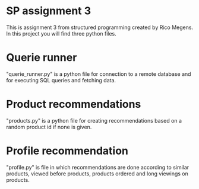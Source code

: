 # SP assignment 3
This is assignment 3 from structured programming created by Rico Megens.
In this project you will find three python files. 

# Querie runner
"querie_runner.py" is a python file for connection to a remote database and  for executing SQL queries and fetching data.

# Product recommendations
"products.py" is a python file for creating recommendations based on a random product id if none is given.

# Profile recommendation
"profile.py" is  file in which recommendations are done according to similar products, viewed before products, products
ordered and long viewings on products.